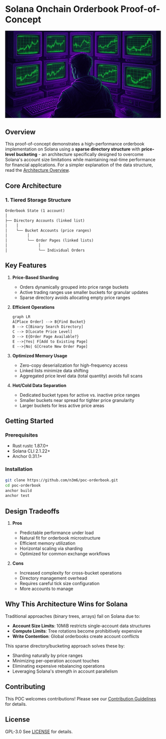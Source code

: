 # Solana Onchain Orderbook Proof-of-Concept

<img src="./docs/hacker-trader.jpg" alt="drawing" width="830"/>

## Overview

This proof-of-concept demonstrates a high-performance orderbook implementation on Solana using a **sparse directory 
structure** with **price-level bucketing** - an architecture specifically designed to overcome Solana's account size 
limitations while maintaining real-time performance for financial applications. For a simpler explanation of the 
data structure, read the [Architecture Overview](docs/data-structure.md).

## Core Architecture

### 1. Tiered Storage Structure

```
Orderbook State (1 account)
│
├── Directory Accounts (linked list)
│    │
│    └── Bucket Accounts (price ranges)
│         │
│         └── Order Pages (linked lists)
│              │
│              └── Individual Orders
```

## Key Features

1. **Price-Based Sharding**
    - Orders dynamically grouped into price range buckets
    - Active trading ranges use smaller buckets for granular updates
    - Sparse directory avoids allocating empty price ranges

2. **Efficient Operations**
   ```mermaid
   graph LR
   A[Place Order] --> B{Find Bucket}
   B --> C[Binary Search Directory]
   C --> D[Locate Price Level]
   D --> E{Order Page Available?}
   E -->|Yes| F[Add to Existing Page]
   E -->|No| G[Create New Order Page]
   ```

3. **Optimized Memory Usage**
    - Zero-copy deserialization for high-frequency access
    - Linked lists minimize data shifting
    - Aggregated price level data (total quantity) avoids full scans

4. **Hot/Cold Data Separation**
    - Dedicated bucket types for active vs. inactive price ranges
    - Smaller buckets near spread for tighter price granularity
    - Larger buckets for less active price areas

## Getting Started

### Prerequisites
- Rust rustc 1.87.0+
- Solana CLI 2.1.22+
- Anchor 0.31.1+

### Installation
```bash
git clone https://github.com/n3m6/poc-orderbook.git
cd poc-orderbook
anchor build
anchor test
```

## Design Tradeoffs

1. **Pros**
    - Predictable performance under load
    - Natural fit for orderbook microstructure
    - Efficient memory utilization
    - Horizontal scaling via sharding
    - Optimized for common exchange workflows

2. **Cons**
    - Increased complexity for cross-bucket operations
    - Directory management overhead
    - Requires careful tick size configuration
    - More accounts to manage

## Why This Architecture Wins for Solana

Traditional approaches (binary trees, arrays) fail on Solana due to:
- **Account Size Limits**: 10MiB restricts single-account data structures
- **Compute Limits**: Tree rotations become prohibitively expensive
- **Write Contention**: Global orderbooks create account conflicts

This sparse directory/bucketing approach solves these by:
- Sharding naturally by price ranges
- Minimizing per-operation account touches
- Eliminating expensive rebalancing operations
- Leveraging Solana's strength in account parallelism

## Contributing

This POC welcomes contributions! Please see our [Contribution Guidelines](CONTRIBUTING.md) for details.

## License

GPL-3.0 See [LICENSE](LICENSE) for details.